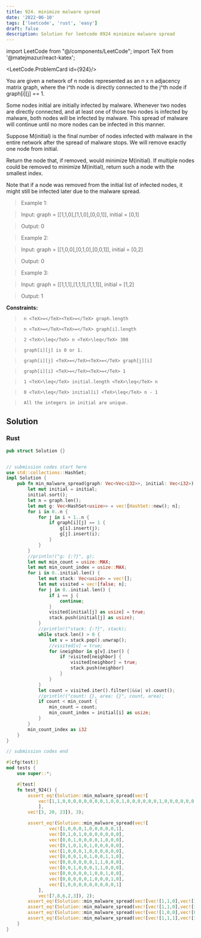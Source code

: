 ```yaml
---
title: 924. minimize malware spread
date: '2022-06-10'
tags: ['leetcode', 'rust', 'easy']
draft: false
description: Solution for leetcode 0924 minimize malware spread
---
```

import LeetCode from "@/components/LeetCode";
import TeX from '@matejmazur/react-katex';

<LeetCode.ProblemCard id={924}/>
 

  You are given a network of n nodes represented as an n x n adjacency matrix graph, where the i^th node is directly connected to the j^th node if graph[i][j] <TeX>=</TeX><TeX>=</TeX> 1.

  Some nodes initial are initially infected by malware. Whenever two nodes are directly connected, and at least one of those two nodes is infected by malware, both nodes will be infected by malware. This spread of malware will continue until no more nodes can be infected in this manner.

  Suppose M(initial) is the final number of nodes infected with malware in the entire network after the spread of malware stops. We will remove exactly one node from initial.

  Return the node that, if removed, would minimize M(initial). If multiple nodes could be removed to minimize M(initial), return such a node with the smallest index.

  Note that if a node was removed from the initial list of infected nodes, it might still be infected later due to the malware spread.

   

 >   Example 1:

 >   Input: graph <TeX>=</TeX> [[1,1,0],[1,1,0],[0,0,1]], initial <TeX>=</TeX> [0,1]

 >   Output: 0

 >   Example 2:

 >   Input: graph <TeX>=</TeX> [[1,0,0],[0,1,0],[0,0,1]], initial <TeX>=</TeX> [0,2]

 >   Output: 0

 >   Example 3:

 >   Input: graph <TeX>=</TeX> [[1,1,1],[1,1,1],[1,1,1]], initial <TeX>=</TeX> [1,2]

 >   Output: 1

   

  **Constraints:**

  

 >   	n <TeX>=</TeX><TeX>=</TeX> graph.length

 >   	n <TeX>=</TeX><TeX>=</TeX> graph[i].length

 >   	2 <TeX>\leq</TeX> n <TeX>\leq</TeX> 300

 >   	graph[i][j] is 0 or 1.

 >   	graph[i][j] <TeX>=</TeX><TeX>=</TeX> graph[j][i]

 >   	graph[i][i] <TeX>=</TeX><TeX>=</TeX> 1

 >   	1 <TeX>\leq</TeX> initial.length <TeX>\leq</TeX> n

 >   	0 <TeX>\leq</TeX> initial[i] <TeX>\leq</TeX> n - 1

 >   	All the integers in initial are unique.


## Solution
### Rust
```rust
pub struct Solution {}


// submission codes start here
use std::collections::HashSet;
impl Solution {
    pub fn min_malware_spread(graph: Vec<Vec<i32>>, initial: Vec<i32>) -> i32 {
        let mut initial = initial;
        initial.sort();
        let n = graph.len();
        let mut g: Vec<HashSet<usize>> = vec![HashSet::new(); n];
        for i in 0..n {
            for j in i + 1..n {
                if graph[i][j] == 1 {
                    g[i].insert(j);
                    g[j].insert(i);
                }
            }
        }
        //println!("g: {:?}", g);
        let mut min_count = usize::MAX;
        let mut min_count_index = usize::MAX;
        for i in 0..initial.len() {
            let mut stack: Vec<usize> = vec![];
            let mut visited = vec![false; n];
            for j in 0..initial.len() {
                if i == j {
                    continue;
                }
                visited[initial[j] as usize] = true;
                stack.push(initial[j] as usize);
            }
            //println!("stack: {:?}", stack);
            while stack.len() > 0 {
                let v = stack.pop().unwrap();
                //visited[v] = true;
                for &neighbor in g[v].iter() {
                    if !visited[neighbor] {
                        visited[neighbor] = true;
                        stack.push(neighbor)
                    }
                }
            }
            let count = visited.iter().filter(|&&v| v).count();
            //println!("count: {}, area: {}", count, area);
            if count < min_count {
                min_count = count;
                min_count_index = initial[i] as usize;
            }
        }
        min_count_index as i32
    }
}

// submission codes end

#[cfg(test)]
mod tests {
    use super::*;

    #[test]
    fn test_924() {
        assert_eq!(Solution::min_malware_spread(vec![
            vec![1,1,0,0,0,0,0,0,0,0,1,0,0,1,0,0,0,0,0,0,1,0,0,0,0,0,0,0,0,0],vec![1,1,1,0,0,0,0,0,1,0,0,1,0,0,0,0,1,1,0,0,0,0,0,0,0,0,0,1,0,0],vec![0,1,1,1,1,0,1,0,1,1,1,0,0,0,0,0,0,0,0,0,1,0,0,0,0,0,0,0,0,0],vec![0,0,1,1,1,1,0,0,0,1,0,0,0,0,0,1,0,0,0,0,0,0,0,0,0,1,0,0,0,0],vec![0,0,1,1,1,0,0,0,0,0,0,0,0,0,0,0,0,0,1,0,0,0,0,0,1,0,0,0,0,0],vec![0,0,0,1,0,1,1,0,0,0,0,0,1,0,0,0,0,1,1,0,0,1,0,0,0,1,0,0,0,1],vec![0,0,1,0,0,1,1,0,0,1,0,1,0,1,1,1,1,0,0,0,0,0,1,0,0,0,0,0,0,1],vec![0,0,0,0,0,0,0,1,0,0,0,0,0,0,0,0,0,0,0,1,0,0,0,1,0,1,0,0,1,0],vec![0,1,1,0,0,0,0,0,1,0,0,0,1,1,0,0,0,0,0,0,0,0,1,0,0,1,1,0,1,0],vec![0,0,1,1,0,0,1,0,0,1,0,1,0,0,1,0,0,0,0,0,0,0,0,0,0,0,0,0,1,1],vec![1,0,1,0,0,0,0,0,0,0,1,0,1,0,0,0,0,0,0,0,0,1,0,0,0,0,0,0,0,0],vec![0,1,0,0,0,0,1,0,0,1,0,1,0,0,0,0,0,0,0,0,0,1,0,0,0,1,0,0,0,0],vec![0,0,0,0,0,1,0,0,1,0,1,0,1,0,0,0,0,0,0,0,0,0,0,0,0,0,0,0,0,1],vec![1,0,0,0,0,0,1,0,1,0,0,0,0,1,0,0,0,0,0,0,0,0,0,0,0,1,0,0,1,1],vec![0,0,0,0,0,0,1,0,0,1,0,0,0,0,1,0,0,0,0,0,0,0,0,0,0,0,0,1,1,0],vec![0,0,0,1,0,0,1,0,0,0,0,0,0,0,0,1,1,0,0,1,0,0,0,0,0,0,0,0,1,0],vec![0,1,0,0,0,0,1,0,0,0,0,0,0,0,0,1,1,0,0,0,1,0,0,0,0,0,1,0,0,0],vec![0,1,0,0,0,1,0,0,0,0,0,0,0,0,0,0,0,1,0,0,0,0,1,0,0,0,1,0,0,0],vec![0,0,0,0,1,1,0,0,0,0,0,0,0,0,0,0,0,0,1,0,0,0,0,0,0,0,0,0,0,0],vec![0,0,0,0,0,0,0,1,0,0,0,0,0,0,0,1,0,0,0,1,0,0,1,0,0,0,0,0,0,0],vec![1,0,1,0,0,0,0,0,0,0,0,0,0,0,0,0,1,0,0,0,1,0,0,0,0,0,0,0,0,0],vec![0,0,0,0,0,1,0,0,0,0,1,1,0,0,0,0,0,0,0,0,0,1,0,1,0,0,0,0,0,0],vec![0,0,0,0,0,0,1,0,1,0,0,0,0,0,0,0,0,1,0,1,0,0,1,0,0,0,0,0,0,0],vec![0,0,0,0,0,0,0,1,0,0,0,0,0,0,0,0,0,0,0,0,0,1,0,1,1,0,0,0,0,0],vec![0,0,0,0,1,0,0,0,0,0,0,0,0,0,0,0,0,0,0,0,0,0,0,1,1,0,0,0,1,1],vec![0,0,0,1,0,1,0,1,1,0,0,1,0,1,0,0,0,0,0,0,0,0,0,0,0,1,0,0,0,1],vec![0,0,0,0,0,0,0,0,1,0,0,0,0,0,0,0,1,1,0,0,0,0,0,0,0,0,1,0,0,0],vec![0,1,0,0,0,0,0,0,0,0,0,0,0,0,1,0,0,0,0,0,0,0,0,0,0,0,0,1,1,0],vec![0,0,0,0,0,0,0,1,1,1,0,0,0,1,1,1,0,0,0,0,0,0,0,0,1,0,0,1,1,0],vec![0,0,0,0,0,1,1,0,0,1,0,0,1,1,0,0,0,0,0,0,0,0,0,0,1,1,0,0,0,1]
            ], 
        vec![3, 20, 23]), 3);

        assert_eq!(Solution::min_malware_spread(vec![
                vec![1,0,0,0,1,0,0,0,0,0,1],
                vec![0,1,0,1,0,0,0,0,0,0,0],
                vec![0,0,1,0,0,0,0,1,0,0,0],
                vec![0,1,0,1,0,1,0,0,0,0,0],
                vec![1,0,0,0,1,0,0,0,0,0,0],
                vec![0,0,0,1,0,1,0,0,1,1,0],
                vec![0,0,0,0,0,0,1,1,0,0,0],
                vec![0,0,1,0,0,0,1,1,0,0,0],
                vec![0,0,0,0,0,1,0,0,1,0,0],
                vec![0,0,0,0,0,1,0,0,0,1,0],
                vec![1,0,0,0,0,0,0,0,0,0,1]
            ], 
            vec![7,8,6,2,3]), 2);
        assert_eq!(Solution::min_malware_spread(vec![vec![1,1,0],vec![1,1,0],vec![0,0,1]], vec![0,1,2]), 2);
        assert_eq!(Solution::min_malware_spread(vec![vec![1,1,0],vec![1,1,0],vec![0,0,1]], vec![0,1]), 0);
        assert_eq!(Solution::min_malware_spread(vec![vec![1,0,0],vec![0,1,0],vec![0,0,1]], vec![0,2]), 0);
        assert_eq!(Solution::min_malware_spread(vec![vec![1,1,1],vec![1,1,1],vec![1,1,1]], vec![1,2]), 1);
    }
}

```
